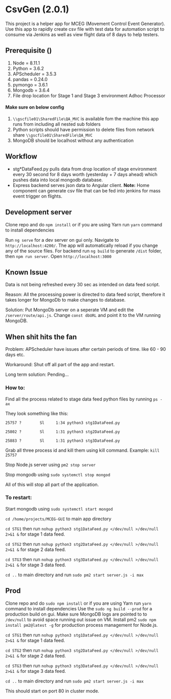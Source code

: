 # CsvGen (2.0.1)

This project is a helper app for MCEG (Movement Control Event Generator). Use this app to rapidly create csv file with test data for automation script to consume via Jenkins as well as view flight data of 8 days to help testers.
## Prerequisite ()
1. Node = 8.11.1
2. Python = 3.6.2
3. APScheduler = 3.5.3
4. pandas = 0.24.0
5. pymongo = 3.6.1
6. Mongodb = 3.6.4
7. File drop location for Stage 1 and Stage 3 environment Adhoc Processor
#### Make sure on below config
 1. `\\gscfile01\SharedFile\QA_MVC` is available fom the machine this app runs from including all nested sub folders
 2. Python scripts should have permission to delete files from network share `\\gscfile01\SharedFile\QA_MVC`
 3. MongoDB should be localhost without any authentication

 
## Workflow

 - stg*DataFeed.py  pulls data from drop location of stage environment every 30 second for 8 days worth (yesterday + 7 days ahead) which pushes data into local mongodb database.
 - Express backend serves json data to Angular client.
**Note:** Home component can generate csv file that can be fed into jenkins for mass event trigger on flights.



## Development server

Clone repo and do `npm install` or if you are using Yarn run `yarn` command to install dependencies

Run `ng serve` for a dev server on gui only. Navigate to `http://localhost:4200/`. The app will automatically reload if you change any of the source files.
For backend run `ng build` to generate `/dist` folder, then `npm run server`. Open `http://localhost:3000`

## Known Issue
Data is not being refreshed every 30 sec as intended on data feed script.

Reason: All the processing power is directed to data feed script, therefore it takes longer for MongoDb to make changes to database.

Solution: Put MongoDb server on a seperate VM and edit the `/server/route/api.js`. Change `const dbURL` and point it to the VM running MongoDB.

## When shit hits the fan
Problem: APScheduler have issues after certain periods of time. like 60 - 90 days etc.

Workaround: Shut off all part of the app and restart.

Long term solution: Pending...

### How to:

Find all the process related to stage data feed python files by running `ps -ax`

They look something like this:

`25757 ?        Sl     1:34 python3 stg1DataFeed.py`

`25802 ?        Sl     1:31 python3 stg2DataFeed.py`

`25883 ?        Sl     1:31 python3 stg3DataFeed.py`

Grab all three process id and kill them using kill command. Example: `kill 25757`

Stop Node.js server using `pm2 stop server`

Stop mongodb using `sudo systemctl stop mongod`

All of this will stop all part of the application.

### To restart:

Start mongodb using `sudo systemctl start mongod`

`cd /home/projects/MCEG-GUI` to main app directory

`cd STG1` then run `nohup python3 stg1DataFeed.py </dev/null >/dev/null 2>&1 &` for stage 1 data feed.

`cd STG2` then run `nohup python3 stg2DataFeed.py </dev/null >/dev/null 2>&1 &` for stage 2 data feed.

`cd STG3` then run `nohup python3 stg3DataFeed.py </dev/null >/dev/null 2>&1 &` for stage 3 data feed.

`cd ..` to main directory and run `sudo pm2 start server.js -i max`

## Prod
Clone repo and do `sudo npm install` or if you are using Yarn run `yarn` command to install dependencies
Use the `sudo ng build --prod` for a production build on gui.
Make sure MongoDB logs are pointed to to `/dev/null` to avoid space running out issue on VM.
Install pm2 `sudo npm install pm2@latest -g` for production process management for Node.js.

`cd STG1` then run `nohup python3 stg1DataFeed.py </dev/null >/dev/null 2>&1 &` for stage 1 data feed.

`cd STG2` then run `nohup python3 stg2DataFeed.py </dev/null >/dev/null 2>&1 &` for stage 2 data feed.

`cd STG3` then run `nohup python3 stg3DataFeed.py </dev/null >/dev/null 2>&1 &` for stage 3 data feed.

`cd ..` to main directory and run `sudo pm2 start server.js -i max`

This should start on port 80 in cluster mode.

